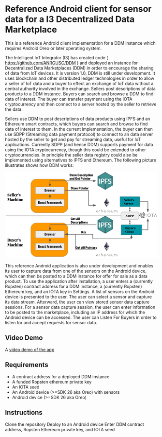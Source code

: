 # Reference Android client for sensor data for a I3 Decentralized Data Marketplace

This is a reference Android client implementation for a DDM instance which requires Android Oreo or later operating system.

The Intelligent IoT Integrator (I3) has created code ( https://github.com/ANRGUSC/DDM ) and deployed an instance for Decentralized Data Marketplaces (DDM) in order to encourage the sharing of data from IoT devices. It is version 1.0, DDM is still under development. It uses blockchain and other distributed ledger technologies in order to allow a seller of IoT data and a buyer to effect an exchange of IoT data without a central authority involved in the exchange. Sellers post descriptions of data products to a DDM instance. Buyers can search and browse a DDM to find data of interest. The buyer can transfer payment using the IOTA cryptocurrency and then connect to a server hosted by the seller to retrieve the data.

Sellers use DDM to post descriptions of data products using IPFS and an Ethereum smart contracts, which buyers can search and browse to find data of interest to them. In the current implementation, the buyer can then use SDPP (Streaming data payment protocol) to connect to an data server hosted by the seller to get and pay for streaming data, useful for IoT applications. Currently SDPP (and hence DDM) supports payment for data using the IOTA cryptocurrency, though this could be extended to other cryptocurrencies. In principle the seller data registry could also be implemented using alternatives to IPFS and Ethereum. The following picture illustrates shows how DDM works:

![DDM architecture illustration](https://raw.githubusercontent.com/ANRGUSC/DDM/master/documents/DDM_architecture.png?token=ATzSjrIar8iUxdPSGEvcGN4Gghhg_nLyks5bqpLZwA%3D%3D)

This reference Android application is also under development and enables its user to capture data from one of the sensors on the Android device, which can then be posted to a DDM instance for offer for sale as a data product. To use the application after installation, a user enters a (currently Ropsten) contract address for a DDM instance, a (currently Ropsten) Ethereum key, and an IOTA key in Settings. A list of sensors on the Android device is presented to the user. The user can select a sensor and capture its data stream. Afterward, the user can view stored sensor data capture sessions. For a sensor data capture session, the user can enter information to be posted to the marketplace, including an IP address for which the Android device can be accessed. The user can Listen For Buyers in order to listen for and accept requests for sensor data.

## Video Demo
A [video demo of the app](https://www.youtube.com/watch?v=yeOcmwrlpEE&feature=youtu.be)

## Requirements
* A contract address for a deployed DDM instance
* A funded Ropsten ethereum private key
* An IOTA seed
* An Android device (>=SDK 26 aka Oreo) with sensors
* Android device (>=SDK 26 aka Oreo)

## Instructions
Clone the repository
Deploy to an Android device
Enter DDM contract address, Ropsten Ethereum private key, and IOTA seed 

